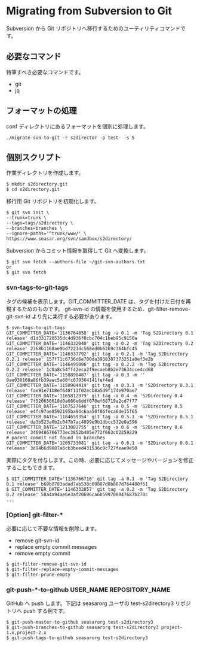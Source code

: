 # Migrating from Subversion to Git

Subversion から Git リポジトリへ移行するためのユーティリティコマンドです。

## 必要なコマンド

特筆すべき必要なコマンドです。

- git
- jq

## フォーマットの処理

conf ディレクトリにあるフォーマットを個別に処理します。

```
./migrate-svn-to-git -r s2director -p test- -s 5
```

## 個別スクリプト

作業ディレクトリを作成します。

```
$ mkdir s2directory.git
$ cd s2directory.git
```

移行用 Git リポジトリを初期化します。

```
$ git svn init \
--trunk=trunk \
--tags=tags/s2directory \
--branches=branches \
--ignore-paths='^trunk/www/' \
https://www.seasar.org/svn/sandbox/s2directory/
```

Subversion からコミット情報を取得して Git へ変換します。

```
$ git svn fetch --authors-file ~/git-svn-authors.txt
or
$ git svn fetch
```

### svn-tags-to-git-tags

タグの候補を表示します。GIT_COMMITTER_DATE は、タグを付けた日付を再現するためのものです。
git-svn-id の情報を使用するため、git-filter-remove-git-svn-id より先に実行する必要があります。

```
$ svn-tags-to-git-tags
GIT_COMMITTER_DATE='1136764858' git tag -a 0.1 -m 'Tag S2Directory 0.1 release' d1d331720535dc4d936f8cbc704c1beb95c9150a
GIT_COMMITTER_DATE='1146332040' git tag -a 0.2 -m 'Tag S2Directory 0.2 release' 2368b1168ae9bd7223dc568ed0b62b9c364bfc45
GIT_COMMITTER_DATE='1146337792' git tag -a 0.2.1 -m 'Tag S2Directory 0.2.1 release' 157f71c6736d6e700da3938387373251a0ef3e2b
GIT_COMMITTER_DATE='1146495006' git tag -a 0.2.2 -m 'Tag S2Directory 0.2.2 release' 1c0a8c54ff42eca2f9ecaeb8b2e73634cce4cd68
GIT_COMMITTER_DATE='1158898487' git tag -a 0.3 -m '' 9ae030160a86fb39aec5a60fc679364141fef4ed
GIT_COMMITTER_DATE='1158904419' git tag -a 0.3.1 -m 'S2Directory 0.3.1 release' fae91e71b8ef648f11f02ecb8a5d9f174e970ae7
GIT_COMMITTER_DATE='1165812979' git tag -a 0.4 -m 'S2Directory 0.4 release' 7f520656618d0a086e6ddf070ef68719a2cd7f77
GIT_COMMITTER_DATE='1167527646' git tag -a 0.5 -m 'S2Directory 0.5 release' e4fc97ae8592195ba94c6aa50f86feca6de15f65
GIT_COMMITTER_DATE='1184659354' git tag -a 0.5.1 -m 'S2Directory 0.5.1 release' da3b523a0b2c047b7ac4899e9b1dbcc532e0a596
GIT_COMMITTER_DATE='1213002755' git tag -a 0.6 -m 'S2Directory 0.6 release' 3469486766773ec3852b405e772f663c02259229
# parent commit not found in branches
GIT_COMMITTER_DATE='1205733081' git tag -a 0.6.1 -m 'S2Directory 0.6.1 release' 3d94b6d9087a6cb3beed431536c9c727feae9e58
```

実際にタグを付与します。この時、必要に応じてメッセージやバージョンを修正することもできます。

```
$ GIT_COMMITTER_DATE='1136766716' git tag -a 0.1 -m 'Tag S2Directory 0.1 release' b69b8783adad7ab538c69807d8b807d764480f61
$ GIT_COMMITTER_DATE='1146332857' git tag -a 0.2 -m 'Tag S2Directory 0.2 release' 58a4a94ae6e3af20696ca6b599708047687b270c
...
```

### [Option] git-filter-*

必要に応じて不要な情報を削除します。

* remove git-svn-id
* replace empty commit messages
* remove empty commit

```
$ git-filter-remove-git-svn-id
$ git-filter-replace-empty-commit-messages
$ git-filter-prune-empty
```

### git-push-*-to-github USER_NAME REPOSITORY_NAME

GitHub へ push します。下記は seasarorg ユーザの test-s2directory3 リポジトリへ push する例です。

```
$ git-push-master-to-github seasarorg test-s2directory3
$ git-push-branches-to-github seasarorg test-s2directory3 project-1.x,project-2.x
$ git-push-tags-to-github seasarorg test-s2directory3
```

